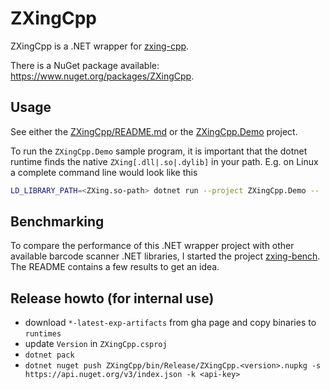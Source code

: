 # ZXingCpp

ZXingCpp is a .NET wrapper for [zxing-cpp](https://github.com/zxing-cpp/zxing-cpp).

There is a NuGet package available: https://www.nuget.org/packages/ZXingCpp.

## Usage

See either the [ZXingCpp/README.md](ZXingCpp/README.md) or the [ZXingCpp.Demo](ZXingCpp.Demo) project.

To run the `ZXingCpp.Demo` sample program, it is important that the dotnet runtime finds the native
`ZXing[.dll|.so|.dylib]` in your path. E.g. on Linux a complete command line would look like this

```sh
LD_LIBRARY_PATH=<ZXing.so-path> dotnet run --project ZXingCpp.Demo -- ../../test/samples/multi-1/1.png
```

## Benchmarking

To compare the performance of this .NET wrapper project with other available barcode scanner .NET libraries,
I started the project [zxing-bench](https://github.com/axxel/zxing-bench). The README contains a few
results to get an idea.

## Release howto (for internal use)

 * download `*-latest-exp-artifacts` from gha page and copy binaries to `runtimes`
 * update `Version` in `ZXingCpp.csproj`
 * `dotnet pack`
 * `dotnet nuget push ZXingCpp/bin/Release/ZXingCpp.<version>.nupkg -s https://api.nuget.org/v3/index.json -k <api-key>`
